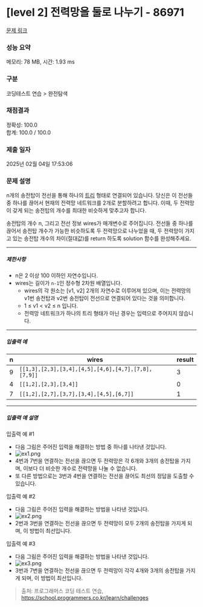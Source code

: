 # [level 2] 전력망을 둘로 나누기 - 86971 

[문제 링크](https://school.programmers.co.kr/learn/courses/30/lessons/86971) 

### 성능 요약

메모리: 78 MB, 시간: 1.93 ms

### 구분

코딩테스트 연습 > 완전탐색

### 채점결과

정확성: 100.0<br/>합계: 100.0 / 100.0

### 제출 일자

2025년 02월 04일 17:53:06

### 문제 설명

<p>n개의 송전탑이 전선을 통해 하나의 <a href="https://en.wikipedia.org/wiki/Tree_(data_structure)" target="_blank" rel="noopener">트리</a> 형태로 연결되어 있습니다. 당신은 이 전선들 중 하나를 끊어서 현재의 전력망 네트워크를 2개로 분할하려고 합니다. 이때, 두 전력망이 갖게 되는 송전탑의 개수를 최대한 비슷하게 맞추고자 합니다.</p>

<p>송전탑의 개수 n, 그리고 전선 정보 wires가 매개변수로 주어집니다. 전선들 중 하나를 끊어서 송전탑 개수가 가능한 비슷하도록 두 전력망으로 나누었을 때, 두 전력망이 가지고 있는 송전탑 개수의 차이(절대값)를 return 하도록 solution 함수를 완성해주세요.</p>

<hr>

<h5>제한사항</h5>

<ul>
<li>n은 2 이상 100 이하인 자연수입니다.</li>
<li>wires는 길이가 <code>n-1</code>인 정수형 2차원 배열입니다.

<ul>
<li>wires의 각 원소는 [v1, v2] 2개의 자연수로 이루어져 있으며, 이는 전력망의 v1번 송전탑과 v2번 송전탑이 전선으로 연결되어 있다는 것을 의미합니다.</li>
<li>1 ≤ v1 &lt; v2 ≤ n 입니다.</li>
<li>전력망 네트워크가 하나의 트리 형태가 아닌 경우는 입력으로 주어지지 않습니다.</li>
</ul></li>
</ul>

<hr>

<h5>입출력 예</h5>
<table class="table">
        <thead><tr>
<th>n</th>
<th>wires</th>
<th>result</th>
</tr>
</thead>
        <tbody><tr>
<td>9</td>
<td><code>[[1,3],[2,3],[3,4],[4,5],[4,6],[4,7],[7,8],[7,9]]</code></td>
<td>3</td>
</tr>
<tr>
<td>4</td>
<td><code>[[1,2],[2,3],[3,4]]</code></td>
<td>0</td>
</tr>
<tr>
<td>7</td>
<td><code>[[1,2],[2,7],[3,7],[3,4],[4,5],[6,7]]</code></td>
<td>1</td>
</tr>
</tbody>
      </table>
<hr>

<h5>입출력 예 설명</h5>

<p>입출력 예 #1</p>

<ul>
<li>다음 그림은 주어진 입력을 해결하는 방법 중 하나를 나타낸 것입니다.</li>
<li><img src="https://grepp-programmers.s3.ap-northeast-2.amazonaws.com/files/production/5b8a0dcd-cba0-47ca-b5e3-d3bafc81f9d6/ex1.png" title="" alt="ex1.png"></li>
<li>4번과 7번을 연결하는 전선을 끊으면 두 전력망은 각 6개와 3개의 송전탑을 가지며, 이보다 더 비슷한 개수로 전력망을 나눌 수 없습니다.</li>
<li>또 다른 방법으로는 3번과 4번을 연결하는 전선을 끊어도 최선의 정답을 도출할 수 있습니다.</li>
</ul>

<p>입출력 예 #2</p>

<ul>
<li>다음 그림은 주어진 입력을 해결하는 방법을 나타낸 것입니다.</li>
<li><img src="https://grepp-programmers.s3.ap-northeast-2.amazonaws.com/files/production/b28865e1-a18e-429d-ae7a-14e77e801539/ex2.png" title="" alt="ex2.png"></li>
<li>2번과 3번을 연결하는 전선을 끊으면 두 전력망이 모두 2개의 송전탑을 가지게 되며, 이 방법이 최선입니다.</li>
</ul>

<p>입출력 예 #3</p>

<ul>
<li>다음 그림은 주어진 입력을 해결하는 방법을 나타낸 것입니다.</li>
<li><img src="https://grepp-programmers.s3.ap-northeast-2.amazonaws.com/files/production/0a7f21af-1e07-4015-8ad3-c06155c613b3/ex3.png" title="" alt="ex3.png"></li>
<li>3번과 7번을 연결하는 전선을 끊으면 두 전력망이 각각 4개와 3개의 송전탑을 가지게 되며, 이 방법이 최선입니다.</li>
</ul>


> 출처: 프로그래머스 코딩 테스트 연습, https://school.programmers.co.kr/learn/challenges